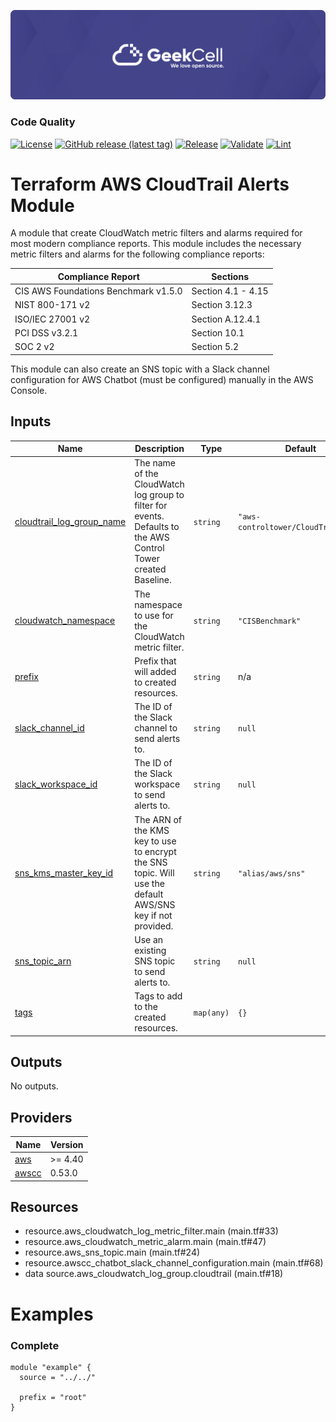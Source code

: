 <!-- BEGIN_TF_DOCS -->
[![Geek Cell GmbH](https://raw.githubusercontent.com/geekcell/.github/main/geekcell-github-banner.png)](https://www.geekcell.io/)


### Code Quality
[![License](https://img.shields.io/github/license/geekcell/terraform-aws-cloudtrail-alerts)](https://github.com/geekcell/terraform-aws-cloudtrail-alerts/blob/master/LICENSE)
[![GitHub release (latest tag)](https://img.shields.io/github/v/release/geekcell/terraform-aws-cloudtrail-alerts?logo=github&sort=semver)](https://github.com/geekcell/terraform-aws-cloudtrail-alerts/releases)
[![Release](https://github.com/geekcell/terraform-aws-cloudtrail-alerts/actions/workflows/release.yaml/badge.svg)](https://github.com/geekcell/terraform-aws-cloudtrail-alerts/actions/workflows/release.yaml)
[![Validate](https://github.com/geekcell/terraform-aws-cloudtrail-alerts/actions/workflows/validate.yaml/badge.svg)](https://github.com/geekcell/terraform-aws-cloudtrail-alerts/actions/workflows/validate.yaml)
[![Lint](https://github.com/geekcell/terraform-aws-cloudtrail-alerts/actions/workflows/linter.yaml/badge.svg)](https://github.com/geekcell/terraform-aws-cloudtrail-alerts/actions/workflows/linter.yaml)

<!--
Replace the GitHub Repo name and comment in these badges if they BridgeCrew is enabled for this repository.

### Security
[![Infrastructure Tests](https://www.bridgecrew.cloud/badges/github/geekcell/terraform-aws-cloudtrail-alerts/general)](https://www.bridgecrew.cloud/link/badge?vcs=github&fullRepo=geekcell%2Fterraform-aws-cloudtrail-alerts&benchmark=INFRASTRUCTURE+SECURITY)

#### Cloud
[![Infrastructure Tests](https://www.bridgecrew.cloud/badges/github/geekcell/terraform-aws-cloudtrail-alerts/cis_aws)](https://www.bridgecrew.cloud/link/badge?vcs=github&fullRepo=geekcell%2Fterraform-aws-cloudtrail-alerts&benchmark=CIS+AWS+V1.2)
[![Infrastructure Tests](https://www.bridgecrew.cloud/badges/github/geekcell/terraform-aws-cloudtrail-alerts/cis_aws_13)](https://www.bridgecrew.cloud/link/badge?vcs=github&fullRepo=geekcell%2Fterraform-aws-cloudtrail-alerts&benchmark=CIS+AWS+V1.3)
[![Infrastructure Tests](https://www.bridgecrew.cloud/badges/github/geekcell/terraform-aws-cloudtrail-alerts/cis_azure)](https://www.bridgecrew.cloud/link/badge?vcs=github&fullRepo=geekcell%2Fterraform-aws-cloudtrail-alerts&benchmark=CIS+AZURE+V1.1)
[![Infrastructure Tests](https://www.bridgecrew.cloud/badges/github/geekcell/terraform-aws-cloudtrail-alerts/cis_azure_13)](https://www.bridgecrew.cloud/link/badge?vcs=github&fullRepo=geekcell%2Fterraform-aws-cloudtrail-alerts&benchmark=CIS+AZURE+V1.3)
[![Infrastructure Tests](https://www.bridgecrew.cloud/badges/github/geekcell/terraform-aws-cloudtrail-alerts/cis_gcp)](https://www.bridgecrew.cloud/link/badge?vcs=github&fullRepo=geekcell%2Fterraform-aws-cloudtrail-alerts&benchmark=CIS+GCP+V1.1)

##### Container
[![Infrastructure Tests](https://www.bridgecrew.cloud/badges/github/geekcell/terraform-aws-cloudtrail-alerts/cis_kubernetes_16)](https://www.bridgecrew.cloud/link/badge?vcs=github&fullRepo=geekcell%2Fterraform-aws-cloudtrail-alerts&benchmark=CIS+KUBERNETES+V1.6)
[![Infrastructure Tests](https://www.bridgecrew.cloud/badges/github/geekcell/terraform-aws-cloudtrail-alerts/cis_eks_11)](https://www.bridgecrew.cloud/link/badge?vcs=github&fullRepo=geekcell%2Fterraform-aws-cloudtrail-alerts&benchmark=CIS+EKS+V1.1)
[![Infrastructure Tests](https://www.bridgecrew.cloud/badges/github/geekcell/terraform-aws-cloudtrail-alerts/cis_gke_11)](https://www.bridgecrew.cloud/link/badge?vcs=github&fullRepo=geekcell%2Fterraform-aws-cloudtrail-alerts&benchmark=CIS+GKE+V1.1)
[![Infrastructure Tests](https://www.bridgecrew.cloud/badges/github/geekcell/terraform-aws-cloudtrail-alerts/cis_kubernetes)](https://www.bridgecrew.cloud/link/badge?vcs=github&fullRepo=geekcell%2Fterraform-aws-cloudtrail-alerts&benchmark=CIS+KUBERNETES+V1.5)

#### Data protection
[![Infrastructure Tests](https://www.bridgecrew.cloud/badges/github/geekcell/terraform-aws-cloudtrail-alerts/soc2)](https://www.bridgecrew.cloud/link/badge?vcs=github&fullRepo=geekcell%2Fterraform-aws-cloudtrail-alerts&benchmark=SOC2)
[![Infrastructure Tests](https://www.bridgecrew.cloud/badges/github/geekcell/terraform-aws-cloudtrail-alerts/pci)](https://www.bridgecrew.cloud/link/badge?vcs=github&fullRepo=geekcell%2Fterraform-aws-cloudtrail-alerts&benchmark=PCI-DSS+V3.2)
[![Infrastructure Tests](https://www.bridgecrew.cloud/badges/github/geekcell/terraform-aws-cloudtrail-alerts/pci_dss_v321)](https://www.bridgecrew.cloud/link/badge?vcs=github&fullRepo=geekcell%2Fterraform-aws-cloudtrail-alerts&benchmark=PCI-DSS+V3.2.1)
[![Infrastructure Tests](https://www.bridgecrew.cloud/badges/github/geekcell/terraform-aws-cloudtrail-alerts/iso)](https://www.bridgecrew.cloud/link/badge?vcs=github&fullRepo=geekcell%2Fterraform-aws-cloudtrail-alerts&benchmark=ISO27001)
[![Infrastructure Tests](https://www.bridgecrew.cloud/badges/github/geekcell/terraform-aws-cloudtrail-alerts/nist)](https://www.bridgecrew.cloud/link/badge?vcs=github&fullRepo=geekcell%2Fterraform-aws-cloudtrail-alerts&benchmark=NIST-800-53)
[![Infrastructure Tests](https://www.bridgecrew.cloud/badges/github/geekcell/terraform-aws-cloudtrail-alerts/hipaa)](https://www.bridgecrew.cloud/link/badge?vcs=github&fullRepo=geekcell%2Fterraform-aws-cloudtrail-alerts&benchmark=HIPAA)
[![Infrastructure Tests](https://www.bridgecrew.cloud/badges/github/geekcell/terraform-aws-cloudtrail-alerts/fedramp_moderate)](https://www.bridgecrew.cloud/link/badge?vcs=github&fullRepo=geekcell%2Fterraform-aws-cloudtrail-alerts&benchmark=FEDRAMP+%28MODERATE%29)

-->

# Terraform AWS CloudTrail Alerts Module

A module that create CloudWatch metric filters and alarms required for most modern compliance reports. This
module includes the necessary metric filters and alarms for the following compliance reports:

| Compliance Report | Sections |
|---|---|
| CIS AWS Foundations Benchmark v1.5.0 | Section 4.1 - 4.15 |
| NIST 800-171 v2 | Section 3.12.3 |
| ISO/IEC 27001 v2 | Section A.12.4.1 |
| PCI DSS v3.2.1 | Section 10.1 |
| SOC 2 v2 | Section 5.2 |

This module can also create an SNS topic with a Slack channel configuration for AWS Chatbot (must be configured)
manually in the AWS Console.

## Inputs

| Name | Description | Type | Default | Required |
|------|-------------|------|---------|:--------:|
| <a name="input_cloudtrail_log_group_name"></a> [cloudtrail\_log\_group\_name](#input\_cloudtrail\_log\_group\_name) | The name of the CloudWatch log group to filter for events. Defaults to the AWS Control Tower created Baseline. | `string` | `"aws-controltower/CloudTrailLogs"` | no |
| <a name="input_cloudwatch_namespace"></a> [cloudwatch\_namespace](#input\_cloudwatch\_namespace) | The namespace to use for the CloudWatch metric filter. | `string` | `"CISBenchmark"` | no |
| <a name="input_prefix"></a> [prefix](#input\_prefix) | Prefix that will added to created resources. | `string` | n/a | yes |
| <a name="input_slack_channel_id"></a> [slack\_channel\_id](#input\_slack\_channel\_id) | The ID of the Slack channel to send alerts to. | `string` | `null` | no |
| <a name="input_slack_workspace_id"></a> [slack\_workspace\_id](#input\_slack\_workspace\_id) | The ID of the Slack workspace to send alerts to. | `string` | `null` | no |
| <a name="input_sns_kms_master_key_id"></a> [sns\_kms\_master\_key\_id](#input\_sns\_kms\_master\_key\_id) | The ARN of the KMS key to use to encrypt the SNS topic. Will use the default AWS/SNS key if not provided. | `string` | `"alias/aws/sns"` | no |
| <a name="input_sns_topic_arn"></a> [sns\_topic\_arn](#input\_sns\_topic\_arn) | Use an existing SNS topic to send alerts to. | `string` | `null` | no |
| <a name="input_tags"></a> [tags](#input\_tags) | Tags to add to the created resources. | `map(any)` | `{}` | no |

## Outputs

No outputs.

## Providers

| Name | Version |
|------|---------|
| <a name="provider_aws"></a> [aws](#provider\_aws) | >= 4.40 |
| <a name="provider_awscc"></a> [awscc](#provider\_awscc) | 0.53.0 |

## Resources

- resource.aws_cloudwatch_log_metric_filter.main (main.tf#33)
- resource.aws_cloudwatch_metric_alarm.main (main.tf#47)
- resource.aws_sns_topic.main (main.tf#24)
- resource.awscc_chatbot_slack_channel_configuration.main (main.tf#68)
- data source.aws_cloudwatch_log_group.cloudtrail (main.tf#18)

# Examples
### Complete
```hcl
module "example" {
  source = "../../"

  prefix = "root"
}
```
<!-- END_TF_DOCS -->

